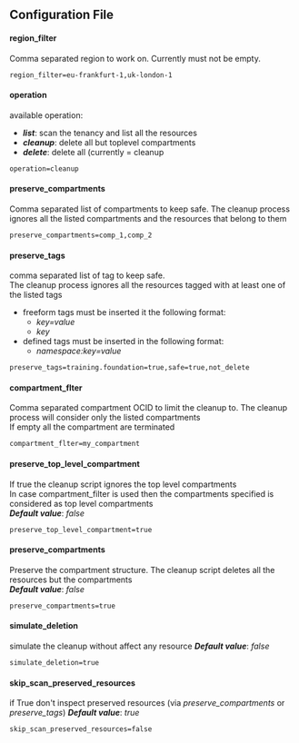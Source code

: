 ## Configuration File

#### region_filter
Comma separated region to work on. 
Currently must not be empty.

```
region_filter=eu-frankfurt-1,uk-london-1
```

#### operation

available operation:
 - ___list___: scan the tenancy and list all the resources
 - ___cleanup___: delete all but toplevel compartments
 - ___delete___: delete all (currently = cleanup
 
```
operation=cleanup
```

#### preserve_compartments
Comma separated list of compartments to keep safe. The cleanup process ignores all the listed compartments and the resources that belong to them 
```
preserve_compartments=comp_1,comp_2
```

#### preserve_tags
comma separated list of tag to keep safe.  
The cleanup process ignores all the resources tagged with at least one of the listed tags
 - freeform tags must be inserted it the following format:  
    - _key=value_  
    - _key_
 - defined tags must be inserted in the following format: 
    - _namespace:key=value_
    
```
preserve_tags=training.foundation=true,safe=true,not_delete
```   

#### compartment_flter

Comma separated compartment OCID to limit the cleanup to. 
The cleanup process will consider only the listed compartments  
If empty all the compartment are terminated
```
compartment_flter=my_compartment
```

#### preserve_top_level_compartment
If true the cleanup script ignores the top level compartments  
In case compartment_filter is used then the compartments specified is considered as top level compartments  
___Default value___: _false_
```
preserve_top_level_compartment=true
```

#### preserve_compartments
Preserve the compartment structure. The cleanup script deletes all the resources but the compartments  
___Default value___: _false_
```
preserve_compartments=true
```


#### simulate_deletion
simulate the cleanup without affect any resource
___Default value___: _false_
```
simulate_deletion=true
```

#### skip_scan_preserved_resources
if True don't inspect preserved resources (via _preserve_compartments_ or _preserve_tags_)
___Default value___: _true_
```
skip_scan_preserved_resources=false
```
 
